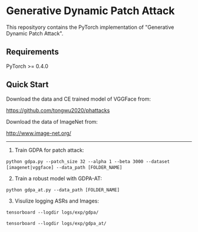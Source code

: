 # Generative Dynamic Patch Attack

This reposityory contains the PyTorch implementation of "Generative Dynamic Patch Attack".

[comment]: # (<img src="https://github.com/lxuniverse/gdpa/blob/main/pics/gdpa_arch.png" width="600" class="center">)

## Requirements
PyTorch >= 0.4.0

## Quick Start
Download the data and CE trained model of VGGFace from:

https://github.com/tongwu2020/phattacks

Download the data of ImageNet from:

http://www.image-net.org/ 

---

1. Train GDPA for patch attack:
```
python gdpa.py --patch_size 32 --alpha 1 --beta 3000 --dataset [imagenet|vggface] --data_path [FOLDER_NAME]
```
2. Train a robust model with GDPA-AT:
```
python gdpa_at.py --data_path [FOLDER_NAME]
```
3. Visulize logging ASRs and Images:
```
tensorboard --logdir logs/exp/gdpa/
```
```
tensorboard --logdir logs/exp/gdpa_at/
```
